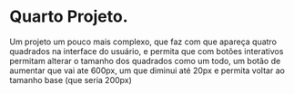 # Quarto Projeto.

Um projeto um pouco mais complexo, que faz com que apareça quatro quadrados 
na interface do usuário, e permita que com botões interativos permitam alterar
o tamanho dos quadrados como um todo, um botão de aumentar que vai ate 600px, 
um que diminui até 20px e permita voltar ao tamanho base (que seria 200px)
